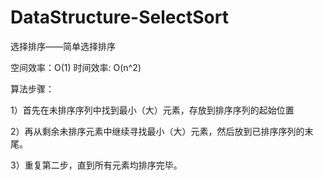 # DataStructure-SelectSort
选择排序——简单选择排序

空间效率：O(1)
时间效率: O(n^2)

算法步骤：

1）首先在未排序序列中找到最小（大）元素，存放到排序序列的起始位置

2）再从剩余未排序元素中继续寻找最小（大）元素，然后放到已排序序列的末尾。

3）重复第二步，直到所有元素均排序完毕。
